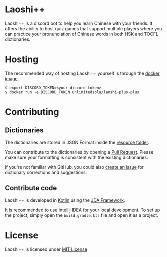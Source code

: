 # Laoshi++

Laoshi++ is a discord bot to help you learn Chinese with your friends.
It offers the ability to host quiz games that support multiple players where you can practice your pronunciation of Chinese words in both HSK and TOCFL dictionaries.

# Hosting

The recommended way of hosting Laoshi++ yourself is through the [docker image](https://hub.docker.com/r/unlimitedsola/laoshi-plus-plus).

```console
$ export DISCORD_TOKEN=<your-discord-token>
$ docker run -e DISCORD_TOKEN unlimitedsola/laoshi-plus-plus
```

# Contributing

## Dictionaries

The dictionaries are stored in JSON Format inside the [resource folder](./src/main/resources).

You can contribute to the dictionaries by opening a [Pull Request](https://docs.github.com/en/pull-requests/collaborating-with-pull-requests/proposing-changes-to-your-work-with-pull-requests/creating-a-pull-request).
Please make sure your formatting is consistent with the existing dictionaries.

If you're not familiar with GitHub, you could also [create an issue](https://github.com/unlimitedsola/laoshi-plus-plus/issues/new) for dictionary corrections and suggestions.

## Contribute code

Laoshi++ is developed in [Kotlin](https://kotlinlang.org/) using the [JDA Framework](https://github.com/DV8FromTheWorld/JDA).

It is recommended to use Intellij IDEA for your local development. To set up the project, simply open the `build.gradle.kts` file and open it as a project.


# License

Laoshi++ is licensed under [MIT License](./LICENSE)
